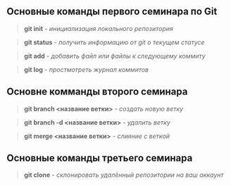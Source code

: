 ## Основные команды первого семинара по Git

>**git init** - *инициализация локального репозитория*

>**git status** - *получить информацию от git о текущем статусе*

>**git add** - *добавить файл или файлы к следующему коммиту*

>**git log** - *простмотреть журнал коммитов*

## Основне комманды второго семинара

>**git branch <название ветки>** - *создать новую ветку*

>**git branch -d <название ветки>** - *удалить ветку*

>**git merge <название ветки>** - *слияние с веткой*

## Основные команды третьего семинара

>**git clone** - *склонировать удалённый репозитории на ваш аккаунт*